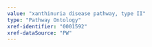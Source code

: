 ```yaml
---
value: "xanthinuria disease pathway, type II"
type: "Pathway Ontology"
xref-identifier: "0001592"
xref-dataSource: "PW"
---
```

